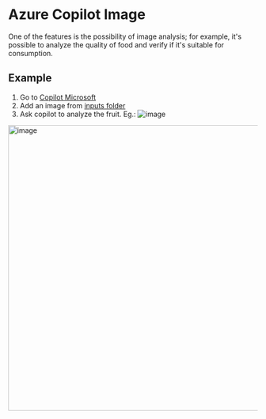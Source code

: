 # Azure Copilot Image
One of the features is the possibility of image analysis; for example, it's possible to analyze the quality of food and verify if it's suitable for consumption.

## Example
1. Go to [Copilot Microsoft](https://copilot.microsoft.com/)
2. Add an image from [inputs folder](https://github.com/faulycoelho/azure-ia-copilot/tree/main/inputs)
3. Ask copilot to analyze the fruit. Eg.:
![image](https://github.com/faulycoelho/azure-ia-copilot/assets/37049426/e806982a-ab69-40cb-b122-ec27388d615c)

<img width="578" alt="image" src="https://github.com/faulycoelho/azure-ia-copilot/assets/37049426/5f6d73a9-902b-4ed4-828c-c0f08437c9ab">

